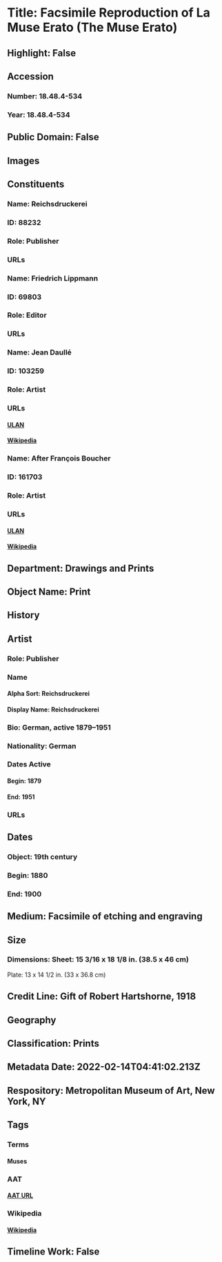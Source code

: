 # Title: Facsimile Reproduction of La Muse Erato (The Muse Erato)
## Highlight: False
## Accession
### Number: 18.48.4-534
### Year: 18.48.4-534
## Public Domain: False
## Images
## Constituents
### Name: Reichsdruckerei
### ID: 88232
### Role: Publisher
### URLs
### Name: Friedrich Lippmann
### ID: 69803
### Role: Editor
### URLs
### Name: Jean Daullé
### ID: 103259
### Role: Artist
### URLs
#### [ULAN](http://vocab.getty.edu/page/ulan/500041895)
#### [Wikipedia](https://www.wikidata.org/wiki/Q6170508)
### Name: After François Boucher
### ID: 161703
### Role: Artist
### URLs
#### [ULAN](http://vocab.getty.edu/page/ulan/500032143)
#### [Wikipedia](https://www.wikidata.org/wiki/Q180932)
## Department: Drawings and Prints
## Object Name: Print
## History
## Artist
### Role: Publisher
### Name
#### Alpha Sort: Reichsdruckerei
#### Display Name: Reichsdruckerei
### Bio: German, active 1879–1951
### Nationality: German
### Dates Active
#### Begin: 1879
#### End: 1951
### URLs
## Dates
### Object: 19th century
### Begin: 1880
### End: 1900
## Medium: Facsimile of etching and engraving
## Size
### Dimensions: Sheet: 15 3/16 x 18 1/8 in. (38.5 x 46 cm)
Plate: 13 x 14 1/2 in. (33 x 36.8 cm)
## Credit Line: Gift of Robert Hartshorne, 1918
## Geography
## Classification: Prints
## Metadata Date: 2022-02-14T04:41:02.213Z
## Respository: Metropolitan Museum of Art, New York, NY
## Tags
### Terms
#### Muses
### AAT
#### [AAT URL](http://vocab.getty.edu/page/aat/300306786)
### Wikipedia
#### [Wikipedia]()
## Timeline Work: False